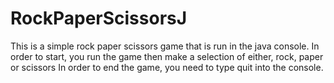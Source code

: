 # RockPaperScissorsJ
This is a simple rock paper scissors game that is run in the java console. In order to start, you run the game
then make a selection of either, rock, paper or scissors
In order to end the game, you need to type quit into the console.

